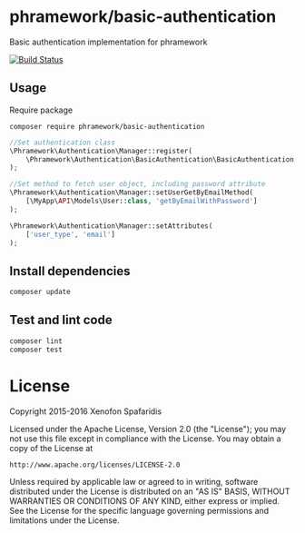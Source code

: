 # phramework/basic-authentication
Basic authentication implementation for phramework

[![Build Status](https://travis-ci.org/phramework/basic-authentication.svg?branch=master)](https://travis-ci.org/phramework/basic-authentication)

## Usage
Require package

```
composer require phramework/basic-authentication
```

```php
//Set authentication class
\Phramework\Authentication\Manager::register(
    \Phramework\Authentication\BasicAuthentication\BasicAuthentication::class
);

//Set method to fetch user object, including password attribute
\Phramework\Authentication\Manager::setUserGetByEmailMethod(
    [\MyApp\API\Models\User::class, 'getByEmailWithPassword']
);

\Phramework\Authentication\Manager::setAttributes(
    ['user_type', 'email']
);
```

## Install dependencies

```bash
composer update
```

## Test and lint code

```bash
composer lint
composer test
```

# License
Copyright 2015-2016 Xenofon Spafaridis

Licensed under the Apache License, Version 2.0 (the "License"); you may not use this file except in compliance with the License. You may obtain a copy of the License at

```
http://www.apache.org/licenses/LICENSE-2.0
```

Unless required by applicable law or agreed to in writing, software distributed under the License is distributed on an "AS IS" BASIS, WITHOUT WARRANTIES OR CONDITIONS OF ANY KIND, either express or implied. See the License for the specific language governing permissions and limitations under the License.
